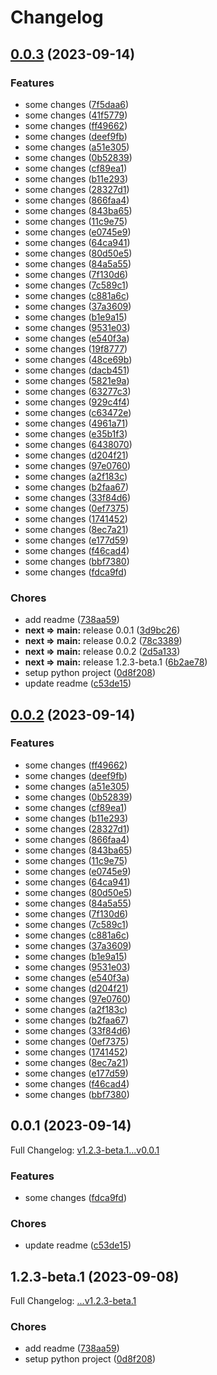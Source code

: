 # Changelog

## [0.0.3](https://github.com/DefinitelyATestOrg/sdk-python/compare/v0.0.2...v0.0.3) (2023-09-14)


### Features

* some changes ([7f5daa6](https://github.com/DefinitelyATestOrg/sdk-python/commit/7f5daa68797e6abf077dc2d52b36686ec8109876))
* some changes ([41f5779](https://github.com/DefinitelyATestOrg/sdk-python/commit/41f57795d9004d01e123b9b1bb56a232de90a6b2))
* some changes ([ff49662](https://github.com/DefinitelyATestOrg/sdk-python/commit/ff4966285317415a7313e3bbfe6cba29a96a5624))
* some changes ([deef9fb](https://github.com/DefinitelyATestOrg/sdk-python/commit/deef9fb50b003a80793a68d54b1cd67b38d47c69))
* some changes ([a51e305](https://github.com/DefinitelyATestOrg/sdk-python/commit/a51e3050298737f3f71e3d2f644982f26572efc7))
* some changes ([0b52839](https://github.com/DefinitelyATestOrg/sdk-python/commit/0b528395ebeb36b275a07ada283ab5156e4101c3))
* some changes ([cf89ea1](https://github.com/DefinitelyATestOrg/sdk-python/commit/cf89ea10f44b757693ddc03e9d8460ca01e9af1a))
* some changes ([b11e293](https://github.com/DefinitelyATestOrg/sdk-python/commit/b11e2935de54aa0539ed28fb7c4f356dcfbc5620))
* some changes ([28327d1](https://github.com/DefinitelyATestOrg/sdk-python/commit/28327d1c0eff407c81cd6135086a3909978b4f88))
* some changes ([866faa4](https://github.com/DefinitelyATestOrg/sdk-python/commit/866faa46ac7d5571623d552d758c789293385537))
* some changes ([843ba65](https://github.com/DefinitelyATestOrg/sdk-python/commit/843ba65522b5e0af25b2ce3415b402b8d6f0a909))
* some changes ([11c9e75](https://github.com/DefinitelyATestOrg/sdk-python/commit/11c9e754b335bd66905fbc35b86dcebe054a4ce1))
* some changes ([e0745e9](https://github.com/DefinitelyATestOrg/sdk-python/commit/e0745e958838172e2b30cb3062895d4266911ee2))
* some changes ([64ca941](https://github.com/DefinitelyATestOrg/sdk-python/commit/64ca9418733eca9ee8436f3c64f96af14e06a9ca))
* some changes ([80d50e5](https://github.com/DefinitelyATestOrg/sdk-python/commit/80d50e572cc979868bb08a7d4f345da6b56b6671))
* some changes ([84a5a55](https://github.com/DefinitelyATestOrg/sdk-python/commit/84a5a55aaa31ffd72256ca1ae02a2414655d923a))
* some changes ([7f130d6](https://github.com/DefinitelyATestOrg/sdk-python/commit/7f130d61e1a97d31d537201e2027eeca21927238))
* some changes ([7c589c1](https://github.com/DefinitelyATestOrg/sdk-python/commit/7c589c1aee126db1abbd14633e8b6d6ecbd8a1d4))
* some changes ([c881a6c](https://github.com/DefinitelyATestOrg/sdk-python/commit/c881a6cc7a81f5b23e8cca2a0aa8021f6e0999ac))
* some changes ([37a3609](https://github.com/DefinitelyATestOrg/sdk-python/commit/37a3609c4ee950a2836d8a21e999f48d5cddeb5b))
* some changes ([b1e9a15](https://github.com/DefinitelyATestOrg/sdk-python/commit/b1e9a1507aba398af4ddd74799d2072078c9b47b))
* some changes ([9531e03](https://github.com/DefinitelyATestOrg/sdk-python/commit/9531e0327ee1fbd9e8754363767992f6e43f9dbb))
* some changes ([e540f3a](https://github.com/DefinitelyATestOrg/sdk-python/commit/e540f3a33176340aa234650ac88e6e5bc4db28df))
* some changes ([19f8777](https://github.com/DefinitelyATestOrg/sdk-python/commit/19f877750519aa3f5c5faba1a8d8bdfdec63b55e))
* some changes ([48ce69b](https://github.com/DefinitelyATestOrg/sdk-python/commit/48ce69bfd69d7436c9a8581f7ba7b7c0c5aaa989))
* some changes ([dacb451](https://github.com/DefinitelyATestOrg/sdk-python/commit/dacb451202342267ef91fcf424d3b8a130e2686c))
* some changes ([5821e9a](https://github.com/DefinitelyATestOrg/sdk-python/commit/5821e9a5dbf1dc983f5f5153400a821cc5429073))
* some changes ([63277c3](https://github.com/DefinitelyATestOrg/sdk-python/commit/63277c3ae9043fe66725fd7d9d4b03c6cdfafbbc))
* some changes ([929c4f4](https://github.com/DefinitelyATestOrg/sdk-python/commit/929c4f44574f28528ae1b64ba3663d27b2bfff26))
* some changes ([c63472e](https://github.com/DefinitelyATestOrg/sdk-python/commit/c63472eb59fe7122ab0b4b74698851e11e378d60))
* some changes ([4961a71](https://github.com/DefinitelyATestOrg/sdk-python/commit/4961a71581897d8e921db2d04bbfe8dcc03027da))
* some changes ([e35b1f3](https://github.com/DefinitelyATestOrg/sdk-python/commit/e35b1f3622aa742efc14c5fa13fe01b760933f79))
* some changes ([6438070](https://github.com/DefinitelyATestOrg/sdk-python/commit/6438070c553c390b73244640a797b9ef04a7c794))
* some changes ([d204f21](https://github.com/DefinitelyATestOrg/sdk-python/commit/d204f218bbd2afbb70311ebefa2adc5e09c2639b))
* some changes ([97e0760](https://github.com/DefinitelyATestOrg/sdk-python/commit/97e0760c03a61092e87439af7bc82f5e3cd556df))
* some changes ([a2f183c](https://github.com/DefinitelyATestOrg/sdk-python/commit/a2f183ce86de42312a62ff4977c388ca74d1be13))
* some changes ([b2faa67](https://github.com/DefinitelyATestOrg/sdk-python/commit/b2faa67955a5feb4a0d0990664315f171d85bc2e))
* some changes ([33f84d6](https://github.com/DefinitelyATestOrg/sdk-python/commit/33f84d6b652251af425a4132c6b55ebf294c98e2))
* some changes ([0ef7375](https://github.com/DefinitelyATestOrg/sdk-python/commit/0ef73753561982d6d491ee2a148ad273185aa42b))
* some changes ([1741452](https://github.com/DefinitelyATestOrg/sdk-python/commit/1741452fb855d756290b624532579e2045903bc7))
* some changes ([8ec7a21](https://github.com/DefinitelyATestOrg/sdk-python/commit/8ec7a216b628bd74e6a1b6877333ed5e73e84f21))
* some changes ([e177d59](https://github.com/DefinitelyATestOrg/sdk-python/commit/e177d59706b9d58fcc1d2ac8bcf54ded52976246))
* some changes ([f46cad4](https://github.com/DefinitelyATestOrg/sdk-python/commit/f46cad47586bce6f47b9182620d632d06afd8a4b))
* some changes ([bbf7380](https://github.com/DefinitelyATestOrg/sdk-python/commit/bbf7380731bee6872e56ae279f21983c372aec3f))
* some changes ([fdca9fd](https://github.com/DefinitelyATestOrg/sdk-python/commit/fdca9fd8a591680703f734db51807d4d9ddf9c92))


### Chores

* add readme ([738aa59](https://github.com/DefinitelyATestOrg/sdk-python/commit/738aa5985f450499e76b37b7d333f08b4a071bab))
* **next => main:** release 0.0.1 ([3d9bc26](https://github.com/DefinitelyATestOrg/sdk-python/commit/3d9bc26b20f5c79a21d21d0d34f08bd181d03df6))
* **next => main:** release 0.0.2 ([78c3389](https://github.com/DefinitelyATestOrg/sdk-python/commit/78c338943efd7908b8f395229aee5ed2049cfec8))
* **next => main:** release 0.0.2 ([2d5a133](https://github.com/DefinitelyATestOrg/sdk-python/commit/2d5a1333f4d2f5b690763cb760e7d94156b40e94))
* **next => main:** release 1.2.3-beta.1 ([6b2ae78](https://github.com/DefinitelyATestOrg/sdk-python/commit/6b2ae788926964e1d179ae8c16ddac7767b502a2))
* setup python project ([0d8f208](https://github.com/DefinitelyATestOrg/sdk-python/commit/0d8f2080a44aa8ac1694fd9a27bac4391e5a4cb1))
* update readme ([c53de15](https://github.com/DefinitelyATestOrg/sdk-python/commit/c53de1524b8d68bd98d55ce48a17b735061bb24d))

## [0.0.2](https://github.com/DefinitelyATestOrg/sdk-python/compare/v0.0.1...v0.0.2) (2023-09-14)


### Features

* some changes ([ff49662](https://github.com/DefinitelyATestOrg/sdk-python/commit/ff4966285317415a7313e3bbfe6cba29a96a5624))
* some changes ([deef9fb](https://github.com/DefinitelyATestOrg/sdk-python/commit/deef9fb50b003a80793a68d54b1cd67b38d47c69))
* some changes ([a51e305](https://github.com/DefinitelyATestOrg/sdk-python/commit/a51e3050298737f3f71e3d2f644982f26572efc7))
* some changes ([0b52839](https://github.com/DefinitelyATestOrg/sdk-python/commit/0b528395ebeb36b275a07ada283ab5156e4101c3))
* some changes ([cf89ea1](https://github.com/DefinitelyATestOrg/sdk-python/commit/cf89ea10f44b757693ddc03e9d8460ca01e9af1a))
* some changes ([b11e293](https://github.com/DefinitelyATestOrg/sdk-python/commit/b11e2935de54aa0539ed28fb7c4f356dcfbc5620))
* some changes ([28327d1](https://github.com/DefinitelyATestOrg/sdk-python/commit/28327d1c0eff407c81cd6135086a3909978b4f88))
* some changes ([866faa4](https://github.com/DefinitelyATestOrg/sdk-python/commit/866faa46ac7d5571623d552d758c789293385537))
* some changes ([843ba65](https://github.com/DefinitelyATestOrg/sdk-python/commit/843ba65522b5e0af25b2ce3415b402b8d6f0a909))
* some changes ([11c9e75](https://github.com/DefinitelyATestOrg/sdk-python/commit/11c9e754b335bd66905fbc35b86dcebe054a4ce1))
* some changes ([e0745e9](https://github.com/DefinitelyATestOrg/sdk-python/commit/e0745e958838172e2b30cb3062895d4266911ee2))
* some changes ([64ca941](https://github.com/DefinitelyATestOrg/sdk-python/commit/64ca9418733eca9ee8436f3c64f96af14e06a9ca))
* some changes ([80d50e5](https://github.com/DefinitelyATestOrg/sdk-python/commit/80d50e572cc979868bb08a7d4f345da6b56b6671))
* some changes ([84a5a55](https://github.com/DefinitelyATestOrg/sdk-python/commit/84a5a55aaa31ffd72256ca1ae02a2414655d923a))
* some changes ([7f130d6](https://github.com/DefinitelyATestOrg/sdk-python/commit/7f130d61e1a97d31d537201e2027eeca21927238))
* some changes ([7c589c1](https://github.com/DefinitelyATestOrg/sdk-python/commit/7c589c1aee126db1abbd14633e8b6d6ecbd8a1d4))
* some changes ([c881a6c](https://github.com/DefinitelyATestOrg/sdk-python/commit/c881a6cc7a81f5b23e8cca2a0aa8021f6e0999ac))
* some changes ([37a3609](https://github.com/DefinitelyATestOrg/sdk-python/commit/37a3609c4ee950a2836d8a21e999f48d5cddeb5b))
* some changes ([b1e9a15](https://github.com/DefinitelyATestOrg/sdk-python/commit/b1e9a1507aba398af4ddd74799d2072078c9b47b))
* some changes ([9531e03](https://github.com/DefinitelyATestOrg/sdk-python/commit/9531e0327ee1fbd9e8754363767992f6e43f9dbb))
* some changes ([e540f3a](https://github.com/DefinitelyATestOrg/sdk-python/commit/e540f3a33176340aa234650ac88e6e5bc4db28df))
* some changes ([d204f21](https://github.com/DefinitelyATestOrg/sdk-python/commit/d204f218bbd2afbb70311ebefa2adc5e09c2639b))
* some changes ([97e0760](https://github.com/DefinitelyATestOrg/sdk-python/commit/97e0760c03a61092e87439af7bc82f5e3cd556df))
* some changes ([a2f183c](https://github.com/DefinitelyATestOrg/sdk-python/commit/a2f183ce86de42312a62ff4977c388ca74d1be13))
* some changes ([b2faa67](https://github.com/DefinitelyATestOrg/sdk-python/commit/b2faa67955a5feb4a0d0990664315f171d85bc2e))
* some changes ([33f84d6](https://github.com/DefinitelyATestOrg/sdk-python/commit/33f84d6b652251af425a4132c6b55ebf294c98e2))
* some changes ([0ef7375](https://github.com/DefinitelyATestOrg/sdk-python/commit/0ef73753561982d6d491ee2a148ad273185aa42b))
* some changes ([1741452](https://github.com/DefinitelyATestOrg/sdk-python/commit/1741452fb855d756290b624532579e2045903bc7))
* some changes ([8ec7a21](https://github.com/DefinitelyATestOrg/sdk-python/commit/8ec7a216b628bd74e6a1b6877333ed5e73e84f21))
* some changes ([e177d59](https://github.com/DefinitelyATestOrg/sdk-python/commit/e177d59706b9d58fcc1d2ac8bcf54ded52976246))
* some changes ([f46cad4](https://github.com/DefinitelyATestOrg/sdk-python/commit/f46cad47586bce6f47b9182620d632d06afd8a4b))
* some changes ([bbf7380](https://github.com/DefinitelyATestOrg/sdk-python/commit/bbf7380731bee6872e56ae279f21983c372aec3f))

## 0.0.1 (2023-09-14)

Full Changelog: [v1.2.3-beta.1...v0.0.1](https://github.com/DefinitelyATestOrg/sdk-python/compare/v1.2.3-beta.1...v0.0.1)

### Features

* some changes ([fdca9fd](https://github.com/DefinitelyATestOrg/sdk-python/commit/fdca9fd8a591680703f734db51807d4d9ddf9c92))


### Chores

* update readme ([c53de15](https://github.com/DefinitelyATestOrg/sdk-python/commit/c53de1524b8d68bd98d55ce48a17b735061bb24d))

## 1.2.3-beta.1 (2023-09-08)

Full Changelog: [...v1.2.3-beta.1](https://github.com/DefinitelyATestOrg/sdk-python/compare/...v1.2.3-beta.1)

### Chores

* add readme ([738aa59](https://github.com/DefinitelyATestOrg/sdk-python/commit/738aa5985f450499e76b37b7d333f08b4a071bab))
* setup python project ([0d8f208](https://github.com/DefinitelyATestOrg/sdk-python/commit/0d8f2080a44aa8ac1694fd9a27bac4391e5a4cb1))
